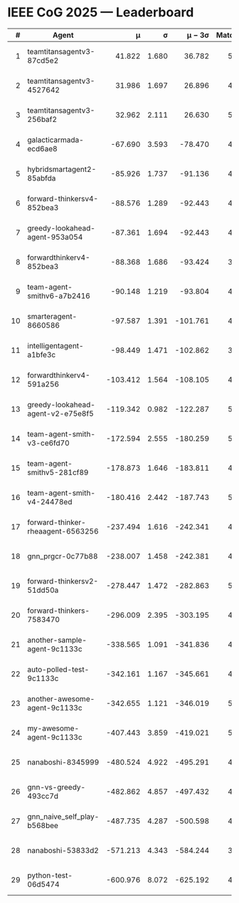 # IEEE CoG 2025 — Leaderboard

| # | Agent | μ | σ | μ − 3σ | Matches | Updated |
|---:|---|---:|---:|---:|---:|---|
| 1 | teamtitansagentv3-87cd5e2 | 41.822 | 1.680 | 36.782 | 5052 | 2025-08-19 02:08 |
| 2 | teamtitansagentv3-4527642 | 31.986 | 1.697 | 26.896 | 4980 | 2025-08-19 02:08 |
| 3 | teamtitansagentv3-256baf2 | 32.962 | 2.111 | 26.630 | 5272 | 2025-08-19 02:08 |
| 4 | galacticarmada-ecd6ae8 | -67.690 | 3.593 | -78.470 | 4860 | 2025-08-19 02:08 |
| 5 | hybridsmartagent2-85abfda | -85.926 | 1.737 | -91.136 | 4758 | 2025-08-19 02:08 |
| 6 | forward-thinkersv4-852bea3 | -88.576 | 1.289 | -92.443 | 4115 | 2025-08-19 02:08 |
| 7 | greedy-lookahead-agent-953a054 | -87.361 | 1.694 | -92.443 | 4668 | 2025-08-19 02:08 |
| 8 | forwardthinkerv4-852bea3 | -88.368 | 1.686 | -93.424 | 3848 | 2025-08-19 02:08 |
| 9 | team-agent-smithv6-a7b2416 | -90.148 | 1.219 | -93.804 | 4960 | 2025-08-19 02:08 |
| 10 | smarteragent-8660586 | -97.587 | 1.391 | -101.761 | 4181 | 2025-08-19 02:08 |
| 11 | intelligentagent-a1bfe3c | -98.449 | 1.471 | -102.862 | 3886 | 2025-08-19 02:08 |
| 12 | forwardthinkerv4-591a256 | -103.412 | 1.564 | -108.105 | 4326 | 2025-08-19 02:08 |
| 13 | greedy-lookahead-agent-v2-e75e8f5 | -119.342 | 0.982 | -122.287 | 5028 | 2025-08-19 02:08 |
| 14 | team-agent-smith-v3-ce6fd70 | -172.594 | 2.555 | -180.259 | 5526 | 2025-08-19 02:08 |
| 15 | team-agent-smithv5-281cf89 | -178.873 | 1.646 | -183.811 | 4960 | 2025-08-19 02:08 |
| 16 | team-agent-smith-v4-24478ed | -180.416 | 2.442 | -187.743 | 5246 | 2025-08-19 02:08 |
| 17 | forward-thinker-rheaagent-6563256 | -237.494 | 1.616 | -242.341 | 4606 | 2025-08-19 02:08 |
| 18 | gnn_prgcr-0c77b88 | -238.007 | 1.458 | -242.381 | 4770 | 2025-08-19 02:08 |
| 19 | forward-thinkersv2-51dd50a | -278.447 | 1.472 | -282.863 | 5106 | 2025-08-19 02:08 |
| 20 | forward-thinkers-7583470 | -296.009 | 2.395 | -303.195 | 4480 | 2025-08-19 02:08 |
| 21 | another-sample-agent-9c1133c | -338.565 | 1.091 | -341.836 | 4900 | 2025-08-19 02:08 |
| 22 | auto-polled-test-9c1133c | -342.161 | 1.167 | -345.661 | 4520 | 2025-08-19 02:08 |
| 23 | another-awesome-agent-9c1133c | -342.655 | 1.121 | -346.019 | 5340 | 2025-08-19 02:08 |
| 24 | my-awesome-agent-9c1133c | -407.443 | 3.859 | -419.021 | 5180 | 2025-08-19 02:08 |
| 25 | nanaboshi-8345999 | -480.524 | 4.922 | -495.291 | 4140 | 2025-08-19 02:08 |
| 26 | gnn-vs-greedy-493cc7d | -482.862 | 4.857 | -497.432 | 4100 | 2025-08-19 02:08 |
| 27 | gnn_naive_self_play-b568bee | -487.735 | 4.287 | -500.598 | 4100 | 2025-08-19 02:08 |
| 28 | nanaboshi-53833d2 | -571.213 | 4.343 | -584.244 | 3760 | 2025-08-19 02:08 |
| 29 | python-test-06d5474 | -600.976 | 8.072 | -625.192 | 4070 | 2025-08-19 02:08 |
